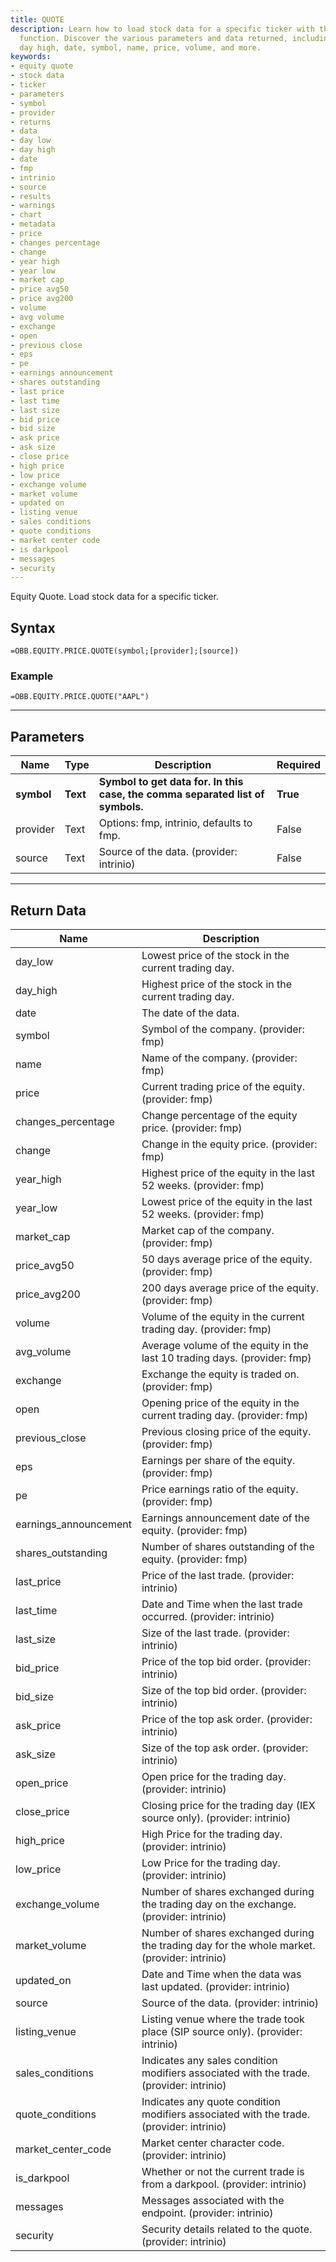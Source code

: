 ```yaml
---
title: QUOTE
description: Learn how to load stock data for a specific ticker with the Equity Quote
  function. Discover the various parameters and data returned, including day low,
  day high, date, symbol, name, price, volume, and more.
keywords: 
- equity quote
- stock data
- ticker
- parameters
- symbol
- provider
- returns
- data
- day low
- day high
- date
- fmp
- intrinio
- source
- results
- warnings
- chart
- metadata
- price
- changes percentage
- change
- year high
- year low
- market cap
- price avg50
- price avg200
- volume
- avg volume
- exchange
- open
- previous close
- eps
- pe
- earnings announcement
- shares outstanding
- last price
- last time
- last size
- bid price
- bid size
- ask price
- ask size
- close price
- high price
- low price
- exchange volume
- market volume
- updated on
- listing venue
- sales conditions
- quote conditions
- market center code
- is darkpool
- messages
- security
---
```


<!-- markdownlint-disable MD041 -->

Equity Quote. Load stock data for a specific ticker.

## Syntax

```excel wordwrap
=OBB.EQUITY.PRICE.QUOTE(symbol;[provider];[source])
```

### Example

```excel wordwrap
=OBB.EQUITY.PRICE.QUOTE("AAPL")
```

---

## Parameters

| Name | Type | Description | Required |
| ---- | ---- | ----------- | -------- |
| **symbol** | **Text** | **Symbol to get data for. In this case, the comma separated list of symbols.** | **True** |
| provider | Text | Options: fmp, intrinio, defaults to fmp. | False |
| source | Text | Source of the data. (provider: intrinio) | False |

---

## Return Data

| Name | Description |
| ---- | ----------- |
| day_low | Lowest price of the stock in the current trading day.  |
| day_high | Highest price of the stock in the current trading day.  |
| date | The date of the data.  |
| symbol | Symbol of the company. (provider: fmp) |
| name | Name of the company. (provider: fmp) |
| price | Current trading price of the equity. (provider: fmp) |
| changes_percentage | Change percentage of the equity price. (provider: fmp) |
| change | Change in the equity price. (provider: fmp) |
| year_high | Highest price of the equity in the last 52 weeks. (provider: fmp) |
| year_low | Lowest price of the equity in the last 52 weeks. (provider: fmp) |
| market_cap | Market cap of the company. (provider: fmp) |
| price_avg50 | 50 days average price of the equity. (provider: fmp) |
| price_avg200 | 200 days average price of the equity. (provider: fmp) |
| volume | Volume of the equity in the current trading day. (provider: fmp) |
| avg_volume | Average volume of the equity in the last 10 trading days. (provider: fmp) |
| exchange | Exchange the equity is traded on. (provider: fmp) |
| open | Opening price of the equity in the current trading day. (provider: fmp) |
| previous_close | Previous closing price of the equity. (provider: fmp) |
| eps | Earnings per share of the equity. (provider: fmp) |
| pe | Price earnings ratio of the equity. (provider: fmp) |
| earnings_announcement | Earnings announcement date of the equity. (provider: fmp) |
| shares_outstanding | Number of shares outstanding of the equity. (provider: fmp) |
| last_price | Price of the last trade. (provider: intrinio) |
| last_time | Date and Time when the last trade occurred. (provider: intrinio) |
| last_size | Size of the last trade. (provider: intrinio) |
| bid_price | Price of the top bid order. (provider: intrinio) |
| bid_size | Size of the top bid order. (provider: intrinio) |
| ask_price | Price of the top ask order. (provider: intrinio) |
| ask_size | Size of the top ask order. (provider: intrinio) |
| open_price | Open price for the trading day. (provider: intrinio) |
| close_price | Closing price for the trading day (IEX source only). (provider: intrinio) |
| high_price | High Price for the trading day. (provider: intrinio) |
| low_price | Low Price for the trading day. (provider: intrinio) |
| exchange_volume | Number of shares exchanged during the trading day on the exchange. (provider: intrinio) |
| market_volume | Number of shares exchanged during the trading day for the whole market. (provider: intrinio) |
| updated_on | Date and Time when the data was last updated. (provider: intrinio) |
| source | Source of the data. (provider: intrinio) |
| listing_venue | Listing venue where the trade took place (SIP source only). (provider: intrinio) |
| sales_conditions | Indicates any sales condition modifiers associated with the trade. (provider: intrinio) |
| quote_conditions | Indicates any quote condition modifiers associated with the trade. (provider: intrinio) |
| market_center_code | Market center character code. (provider: intrinio) |
| is_darkpool | Whether or not the current trade is from a darkpool. (provider: intrinio) |
| messages | Messages associated with the endpoint. (provider: intrinio) |
| security | Security details related to the quote. (provider: intrinio) |
